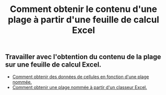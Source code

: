 ﻿---
title: Comment obtenir le contenu d'une plage à partir d'une feuille de calcul Excel
second_title: Aspose.Cells Cloud Documen
linktitle: Gé
type: docs
url: /fr/ranges/get/
keywords: How to get range content from an Excel worksheet
description: Aspose.Cells Cloud REST API prend en charge l'obtention du contenu d'une plage à partir d'une feuille de calcul Excel. Le SDK prend en charge différents langages de développement, notamment Android, C#, Go, Java, NodeJS, Perl, PHP, Python, Ruby et Swift.
weight: 20
kwords: Excel, Office Cloud, REST API, Tableur, PDF, CSV, Json, Markdown, Comment obtenir le contenu d'une plage à partir d'une feuille de calcul Excel
---
## Travailler avec l'obtention du contenu de la plage sur une feuille de calcul Excel.


- [Comment obtenir des données de cellules en fonction d'une plage nommée.](/cells/fr/ranges/get/values/) 
- [Comment obtenir une plage nommée à partir d'un classeur Excel.](/cells/fr/ranges/get/name/) 


